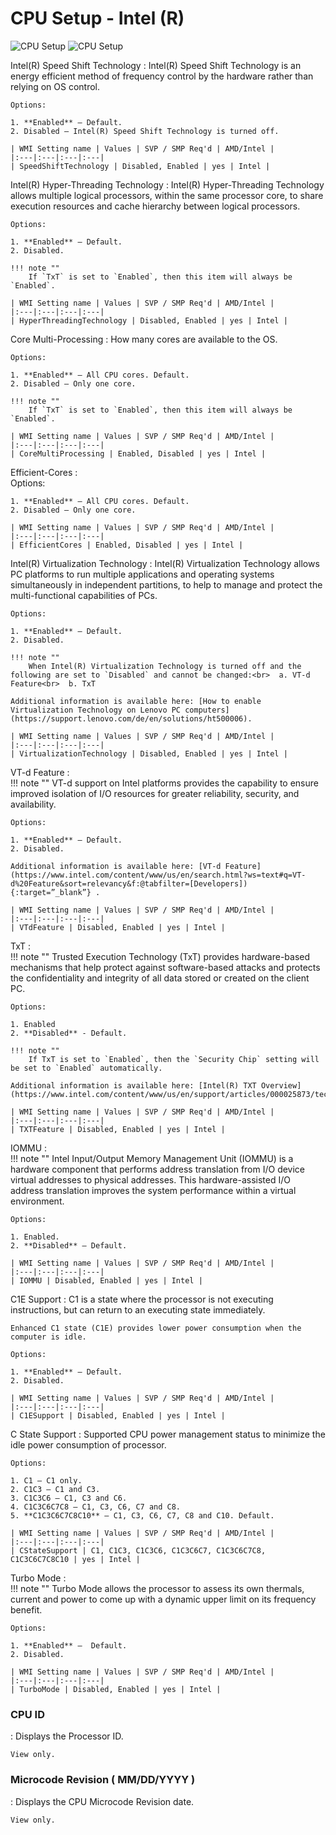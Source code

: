# CPU Setup - Intel (R) #

![CPU Setup](https://cdrt.github.io/mk_docs/ref/bios/settings/thinkstation/img/ts_cpusetup.PNG)
![CPU Setup](https://cdrt.github.io/mk_docs/ref/bios/settings/thinkstation/img/ts_cpusetup2.PNG)

<!--![](https://cdrt.github.io/mk_docs/ref/bios/settings/thinkstation/img
   /cpusetup.png)
I t(https://cdrt.github.io/mk_docs/ref/bios/settings/thinkstation/img
   hese are amd> 
![](https://cdrt.github.io/mk_docs/ref/bios/settings/thinkstation/img
   (https://cdrt.github.io/mk_docs/ref/bios/settings/thinkstation/img
   d_cpusetup.png)
![](https://cdrt.github.io/mk_docs/ref/bios/settings/thinkstation/img
   /ts_amd_cpusetup2.png)
-->

Intel(R) Speed Shift Technology
:	Intel(R) Speed Shift Technology is an energy efficient method of frequency control by the hardware rather than relying on OS control.

	Options:

	1. **Enabled** – Default. 
	2. Disabled – Intel(R) Speed Shift Technology is turned off. 

	| WMI Setting name | Values | SVP / SMP Req'd | AMD/Intel |
	|:---|:---|:---|:---|
	| SpeedShiftTechnology | Disabled, Enabled | yes | Intel |



Intel(R) Hyper-Threading Technology
:	Intel(R) Hyper-Threading Technology allows multiple logical processors, within the same processor core, to share execution resources and cache hierarchy between logical processors.<br>

	Options:

	1. **Enabled** – Default. 
	2. Disabled. 

	!!! note ""
		If `TxT` is set to `Enabled`, then this item will always be `Enabled`. 

	| WMI Setting name | Values | SVP / SMP Req'd | AMD/Intel |
	|:---|:---|:---|:---|
	| HyperThreadingTechnology | Disabled, Enabled | yes | Intel |



Core Multi-Processing
:	How many cores are available to the OS.

	Options:

	1. **Enabled** – All CPU cores. Default. 
	2. Disabled – Only one core.

	!!! note ""
		If `TxT` is set to `Enabled`, then this item will always be `Enabled`.

	| WMI Setting name | Values | SVP / SMP Req'd | AMD/Intel |
	|:---|:---|:---|:---|
	| CoreMultiProcessing | Enabled, Disabled | yes | Intel |


Efficient-Cores
:	
	Options:

	1. **Enabled** – All CPU cores. Default. 
	2. Disabled – Only one core.

	| WMI Setting name | Values | SVP / SMP Req'd | AMD/Intel |
	|:---|:---|:---|:---|
	| EfficientCores | Enabled, Disabled | yes | Intel |
	

Intel(R) Virtualization Technology
:	Intel(R) Virtualization Technology allows PC platforms to run multiple applications and operating systems simultaneously in independent partitions, to help to manage and protect the multi-functional capabilities of PCs.

	Options:

	1. **Enabled** – Default.
	2. Disabled.

	!!! note ""
		When Intel(R) Virtualization Technology is turned off and the following are set to `Disabled` and cannot be changed:<br>  a. VT-d Feature<br>  b. TxT

	Additional information is available here: [How to enable Virtualization Technology on Lenovo PC computers](https://support.lenovo.com/de/en/solutions/ht500006).

	| WMI Setting name | Values | SVP / SMP Req'd | AMD/Intel |
	|:---|:---|:---|:---|
	| VirtualizationTechnology | Disabled, Enabled | yes | Intel |



VT-d Feature
:	
	!!! note ""
		VT-d support on Intel platforms provides the capability to ensure improved isolation of I/O resources for greater reliability, security, and availability.

	Options:

	1. **Enabled** – Default.
	2. Disabled.

	Additional information is available here: [VT-d Feature](https://www.intel.com/content/www/us/en/search.html?ws=text#q=VT-d%20Feature&sort=relevancy&f:@tabfilter=[Developers]){:target=”_blank”} .

	| WMI Setting name | Values | SVP / SMP Req'd | AMD/Intel |
	|:---|:---|:---|:---|
	| VTdFeature | Disabled, Enabled | yes | Intel |



TxT
:	
	!!! note ""
		Trusted Execution Technology (TxT) provides hardware-based mechanisms that help protect against software-based attacks and protects the confidentiality and integrity of all data stored or created on the client PC.

	Options:

	1. Enabled
	2. **Disabled** - Default.

	!!! note ""
		If TxT is set to `Enabled`, then the `Security Chip` setting will be set to `Enabled` automatically.

	Additional information is available here: [Intel(R) TXT Overview](https://www.intel.com/content/www/us/en/support/articles/000025873/technologies.html).

	| WMI Setting name | Values | SVP / SMP Req'd | AMD/Intel |
	|:---|:---|:---|:---|
	| TXTFeature | Disabled, Enabled | yes | Intel |
	


IOMMU
:	
	!!! note ""
		Intel Input/Output Memory Management Unit (IOMMU) is a hardware component that performs address translation from I/O device virtual addresses to physical addresses. This hardware-assisted I/O address translation improves the system performance within a virtual environment.

	Options:

	1. Enabled.
	2. **Disabled** – Default.

	| WMI Setting name | Values | SVP / SMP Req'd | AMD/Intel |
	|:---|:---|:---|:---|
	| IOMMU | Disabled, Enabled | yes | Intel |



C1E Support
:	C1 is a state where the processor is not executing instructions, but can return to an executing state immediately.

	Enhanced C1 state (C1E) provides lower power consumption when the computer is idle.  

	Options:

	1. **Enabled** – Default. 
	2. Disabled.

	| WMI Setting name | Values | SVP / SMP Req'd | AMD/Intel |
	|:---|:---|:---|:---|
	| C1ESupport | Disabled, Enabled | yes | Intel |



C State Support
:	Supported CPU power management status to minimize the idle power consumption of processor.

	Options:

	1. C1 – C1 only.
	2. C1C3 – C1 and C3.
	3. C1C3C6 – C1, C3 and C6.
	4. C1C3C6C7C8 – C1, C3, C6, C7 and C8.
	5. **C1C3C6C7C8C10** – C1, C3, C6, C7, C8 and C10. Default.

	| WMI Setting name | Values | SVP / SMP Req'd | AMD/Intel |
	|:---|:---|:---|:---|
	| CStateSupport | C1, C1C3, C1C3C6, C1C3C6C7, C1C3C6C7C8, C1C3C6C7C8C10 | yes | Intel |


Turbo Mode
:	
	!!! note ""
		Turbo Mode allows the processor to assess its own thermals, current and power to come up with a dynamic upper limit on its frequency benefit.

	Options:

	1. **Enabled** –  Default. 
	2. Disabled. 

	| WMI Setting name | Values | SVP / SMP Req'd | AMD/Intel |
	|:---|:---|:---|:---|
	| TurboMode | Disabled, Enabled | yes | Intel |



### CPU ID ###

:	Displays the Processor ID.

	View only.

### Microcode Revision ( MM/DD/YYYY ) ###

:	Displays the CPU Microcode Revision date.

	View only.